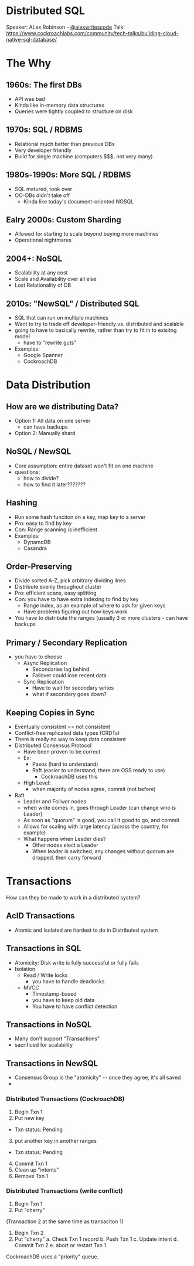 # Distributed SQL
Speaker: ALex Robinson - [@alexwritescode](https://twitter.com/alexwritescode)
Talk: https://www.cockroachlabs.com/community/tech-talks/building-cloud-native-sql-database/

# The Why

## 1960s: The first DBs

- API was bad
- Kinda like in-memory data structures
- Queries were tightly coupled to structure on disk

## 1970s: SQL / RDBMS

- Relational much better than previous DBs
- Very developer friendly
- Build for single machine (computers $$$, not very many)

## 1980s-1990s: More SQL / RDBMS

- SQL matured, took over
- OO-DBs didn't take off
  - Kinda like today's document-oriented NOSQL

## Ealry 2000s: Custom Sharding

- Allowed for starting to scale beyond buying more machines
- Operational nightmares

## 2004+: NoSQL

- Scalability at any cost
- Scale and Availability over all else
- Lost Relationality of DB

## 2010s: "NewSQL" / Distributed SQL

- SQL that can run on multiple machines
- Want to try to trade off developer-friendly vs. distributed and scalable
- going to have to basically rewrite, rather than try to fit in to exisitng model
  - have to "rewrite guts"
- Examples:
  - Google Spanner
  - CockroachDB

# Data Distribution

## How are we distributing Data?

- Option 1: All data on one server
  - can have backups
- Option 2: Manually shard

## NoSQL / NewSQL
- Core assumption: entire dataset won't fit on one machine
- questions:
  - how to divide?
  - how to find it later???????

## Hashing
- Run some hash funciton on a key, map key to a server
- Pro: easy to find by key
- Con: Range scanning is inefficient
- Examples:
  - DynamoDB
  - Casandra

## Order-Preserving
- Divide sorted A-Z, pick arbitrary dividing lines
- Distribute evenly throughout cluster
- Pro: efficient scans, easy splitting
- Con: you have to have extra indexing to find by key
  - Range index, as an example of where to ask for given keys
  - Have problems figuring out how keys work
- You have to distribute the ranges (usually 3 or more clusters  - can have backups


## Primary / Secondary Replication
- you have to choose
  - Async Replication
    - Secondaries lag behind
    - Failover could lose recent data
  - Sync Replication
    - Have to wait for secondary writes
    - what if secondary goes down?


## Keeping Copies in Sync
- Eventually consistent == not consistent
- Conflict-free replicated data types (CRDTs)
- There is really no way to keep data consistent
- Distributed Consensus Protocol
  - Have been proven to be correct
  - Ex:
    - Paxos (hard to understand)
    - Raft (easier to understand, there are OSS ready to use)
      - CockroachDB uses this
  - High Level:
    - when majority of nodes agree, commit (not before)
- Raft
  - Leader and Follwer nodes
  - when write comes in, goes through Leader (can change who is Leader)
  - As soon as "quorum" is good, you call it good to go, and commit
  - Allows for scaling with large latency (across the country, for example)
  - What happens when Leader dies?
    - Other nodes elect a Leader
    - When leader is switched, any changes without quorum are dropped. then carry forward

# Transactions
How can they be made to work in a distributed system?

## AcID Transactions
- Atomic and Isolated are hardest to do in Distributed system

## Transactions in SQL
- Atomicity: Disk write is fully successful or fully fails
- Isolation
  - Read / Write locks
    - you have to handle deadlocks
  - MVCC
    - Timestamp-based
    - you have to keep old data
    - You have to have conflict detection

## Transactions in NoSQL
- Many don't support "Transactions"
- sacrificed for scalability

## Transactions in NewSQL
- Consensus Group is the "atomicity" -- once they agree, it's all saved
-

### Distributed Transactions (CockroachDB)
1. Begin Txn 1
2. Put new key
  - Txn status: Pending
3. put another key in another ranges
  - Txn status: Pending
4. Commit Txn 1
5. Clean up "intents"
6. Remove Txn 1

### Distributed Transactions (write conflict)
1. Begin Txn 1
2. Put "cherry"

(Transaction 2 at the same time as transaciton 1)
1. Begin Txn 2
2. Put "cherry"
  a. Check Txn 1 record
  b. Push Txn 1
  c. Update intent
  d. Commit Txn 2
  e. abort or restart Txn 1

CockroachDB uses a "priority" queue.
